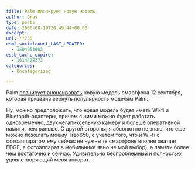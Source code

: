 ```yaml
---
title: Palm планирует новую модель
author: Gray
type: posts
date: 2006-08-19T20:49:44+00:00
excerpt:
url: /7755
esml_socialcount_LAST_UPDATED:
  - 1504953603
essb_cache_expire:
  - 1614428373
categories:
  - Uncategorized

---
```








Palm <a href="http://www.mobilemag.com/content/100/333/C9176/" target="_blank">планирует анонсировать</a> новую модель смартфона 12 сентября, которая призвана вернуть популярность моделям Palm. 

Ну, можно предположить, что новая модель будет иметь Wi-fi и Bluetooth-адаптеры, причем с ними можно будет работать одновременно, двухмегапиксельную камеру и больше оперативной памяти, чем раньше. С другой стороны, я абсолютно не знаю, что еще можно пожелать моему Treo650, с учетом того, что и Wi-fi с фотоаппаратом ему сейчас не нужны (в смартфоне вполне хватает EDGE, а фотоаппарат в мобильнике явно не мой выбор), а памяти более чем достаточно и сейчас. Удивительно беспроблемный и полностью удовлетворяющий меня аппарат.